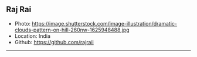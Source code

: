 ## Raj Rai
- Photo: https://image.shutterstock.com/image-illustration/dramatic-clouds-pattern-on-hill-260nw-1625948488.jpg
- Location: India
- Github: https://github.com/rajraii
***
